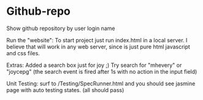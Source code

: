 # Github-repo
Show github repository by user login name


Run the "website":
To start project just run index.html in a local server. I believe that will work in any web server, since is just pure html javascript and css files.


Extras:
Added a search box just for joy ;) 
Try search for "mhevery" or "joycepg" (the search event is fired after 1s with no action in the input field)


Unit Testing:
surf to /Testing/SpecRunner.html and you should see jasmine page with auto testing states. (all should pass)


